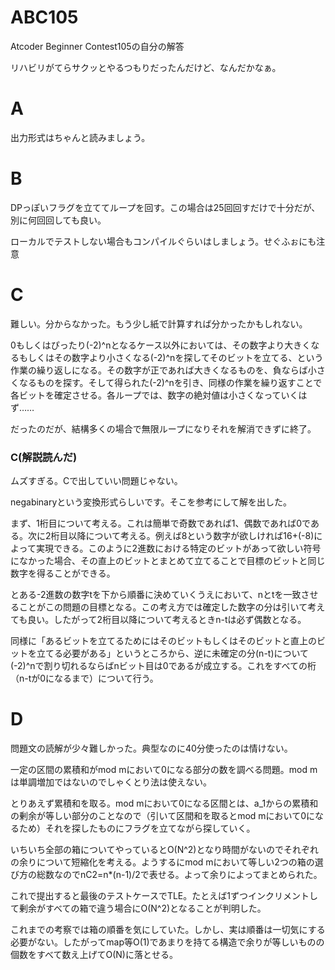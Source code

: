 # ABC105
Atcoder Beginner Contest105の自分の解答

リハビリがてらサクッとやるつもりだったんだけど、なんだかなぁ。

# A
出力形式はちゃんと読みましょう。

# B
DPっぽいフラグを立ててループを回す。この場合は25回回すだけで十分だが、別に何回回しても良い。

ローカルでテストしない場合もコンパイルぐらいはしましょう。せぐふぉにも注意

# C
難しい。分からなかった。もう少し紙で計算すれば分かったかもしれない。

0もしくはぴったり(-2)^nとなるケース以外においては、その数字より大きくなるもしくはその数字より小さくなる(-2)^nを探してそのビットを立てる、という作業の繰り返しになる。その数字が正であれば大きくなるものを、負ならば小さくなるものを探す。そして得られた(-2)^nを引き、同様の作業を繰り返すことで各ビットを確定させる。各ループでは、数字の絶対値は小さくなっていくはず……

だったのだが、結構多くの場合で無限ループになりそれを解消できずに終了。

### C(解説読んだ)
ムズすぎる。Cで出していい問題じゃない。

negabinaryという変換形式らしいです。そこを参考にして解を出した。

まず、1桁目について考える。これは簡単で奇数であれば1、偶数であれば0である。次に2桁目以降について考える。例えば8という数字が欲しければ16+(-8)によって実現できる。このように2進数における特定のビットがあって欲しい符号になかった場合、その直上のビットとまとめて立てることで目標のビットと同じ数字を得ることができる。

とある-2進数の数字tを下から順番に決めていくうえにおいて、nとtを一致させることがこの問題の目標となる。この考え方では確定した数字の分は引いて考えても良い。したがって2桁目以降について考えるときn-tは必ず偶数となる。

同様に「あるビットを立てるためにはそのビットもしくはそのビットと直上のビットを立てる必要がある」というところから、逆に未確定の分(n-t)について(-2)^nで割り切れるならばnビット目は0であるが成立する。これをすべての桁（n-tが0になるまで）について行う。

# D
問題文の読解が少々難しかった。典型なのに40分使ったのは情けない。

一定の区間の累積和がmod mにおいて0になる部分の数を調べる問題。mod mは単調増加ではないのでしゃくとり法は使えない。

とりあえず累積和を取る。mod mにおいて0になる区間とは、a_1からの累積和の剰余が等しい部分のことなので（引いて区間和を取るとmod mにおいて0になるため）それを探したものにフラグを立てながら探していく。

いちいち全部の箱についてやっているとO(N^2)となり時間がないのでそれぞれの余りについて短縮化を考える。ようするにmod mにおいて等しい2つの箱の選び方の総数なのでnC2=n\*(n-1)/2で表せる。よって余りによってまとめられた。

これで提出すると最後のテストケースでTLE。たとえば1ずつインクリメントして剰余がすべての箱で違う場合にO(N^2)となることが判明した。

これまでの考察では箱の順番を気にしていた。しかし、実は順番は一切気にする必要がない。したがってmap等O(1)であまりを持てる構造で余りが等しいものの個数をすべて数え上げてO(N)に落とせる。